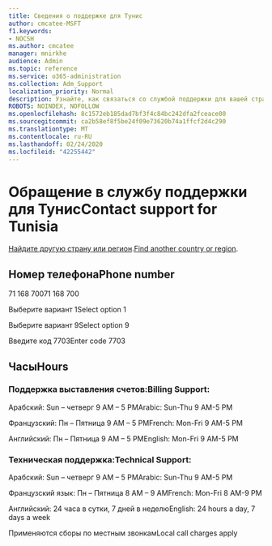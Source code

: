 ```yaml
---
title: Сведения о поддержке для Тунис
author: cmcatee-MSFT
f1.keywords:
- NOCSH
ms.author: cmcatee
manager: mnirkhe
audience: Admin
ms.topic: reference
ms.service: o365-administration
ms.collection: Adm_Support
localization_priority: Normal
description: Узнайте, как связаться со службой поддержки для вашей страны или региона.
ROBOTS: NOINDEX, NOFOLLOW
ms.openlocfilehash: 8c1572eb185dad7bf3f4c84bc242dfa2fceace00
ms.sourcegitcommit: ca2b58ef8f5be24f09e73620b74a1ffcf2d4c290
ms.translationtype: MT
ms.contentlocale: ru-RU
ms.lasthandoff: 02/24/2020
ms.locfileid: "42255442"
---
```

# <a name="contact-support-for-tunisia"></a><span data-ttu-id="ac522-103">Обращение в службу поддержки для Тунис</span><span class="sxs-lookup"><span data-stu-id="ac522-103">Contact support for Tunisia</span></span>

<span data-ttu-id="ac522-104">[Найдите другую страну или регион](../contact-support-for-business-products.md).</span><span class="sxs-lookup"><span data-stu-id="ac522-104">[Find another country or region](../contact-support-for-business-products.md).</span></span>

## <a name="phone-number"></a><span data-ttu-id="ac522-105">Номер телефона</span><span class="sxs-lookup"><span data-stu-id="ac522-105">Phone number</span></span>
<span data-ttu-id="ac522-106">71 168 700</span><span class="sxs-lookup"><span data-stu-id="ac522-106">71 168 700</span></span>

<span data-ttu-id="ac522-107">Выберите вариант 1</span><span class="sxs-lookup"><span data-stu-id="ac522-107">Select option 1</span></span>

<span data-ttu-id="ac522-108">Выберите вариант 9</span><span class="sxs-lookup"><span data-stu-id="ac522-108">Select option 9</span></span>

<span data-ttu-id="ac522-109">Введите код 7703</span><span class="sxs-lookup"><span data-stu-id="ac522-109">Enter code 7703</span></span>

## <a name="hours"></a><span data-ttu-id="ac522-110">Часы</span><span class="sxs-lookup"><span data-stu-id="ac522-110">Hours</span></span>
### <a name="billing-support"></a><span data-ttu-id="ac522-111">Поддержка выставления счетов:</span><span class="sxs-lookup"><span data-stu-id="ac522-111">Billing Support:</span></span>

<span data-ttu-id="ac522-112">Арабский: Sun – четверг 9 AM – 5 PM</span><span class="sxs-lookup"><span data-stu-id="ac522-112">Arabic: Sun-Thu 9 AM-5 PM</span></span>

<span data-ttu-id="ac522-113">Французский: Пн – Пятница 9 AM – 5 PM</span><span class="sxs-lookup"><span data-stu-id="ac522-113">French: Mon-Fri 9 AM-5 PM</span></span>

<span data-ttu-id="ac522-114">Английский: Пн – Пятница 9 AM – 5 PM</span><span class="sxs-lookup"><span data-stu-id="ac522-114">English: Mon-Fri 9 AM-5 PM</span></span>

### <a name="technical-support"></a><span data-ttu-id="ac522-115">Техническая поддержка:</span><span class="sxs-lookup"><span data-stu-id="ac522-115">Technical Support:</span></span>

<span data-ttu-id="ac522-116">Арабский: Sun – четверг 9 AM – 5 PM</span><span class="sxs-lookup"><span data-stu-id="ac522-116">Arabic: Sun-Thu 9 AM-5 PM</span></span>

<span data-ttu-id="ac522-117">Французский язык: Пн – Пятница 8 AM – 9 AM</span><span class="sxs-lookup"><span data-stu-id="ac522-117">French: Mon-Fri 8 AM-9 PM</span></span>

<span data-ttu-id="ac522-118">Английский: 24 часа в сутки, 7 дней в неделю</span><span class="sxs-lookup"><span data-stu-id="ac522-118">English: 24 hours a day, 7 days a week</span></span>

<span data-ttu-id="ac522-119">Применяются сборы по местным звонкам</span><span class="sxs-lookup"><span data-stu-id="ac522-119">Local call charges apply</span></span>